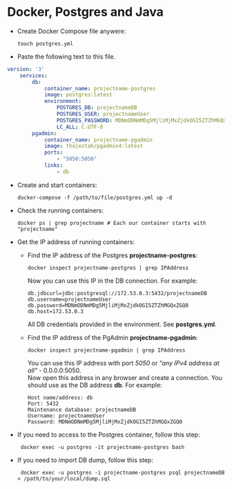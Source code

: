 # Docker, Postgres and Java

- Create Docker Compose file anywere:

      touch postgres.yml

- Paste the following text to this file.

```yml
version: '3'
    services:
        db:
            container_name: projectname-postgres
            image: postgres:latest
            environment:
                POSTGRES_DB: projectnameDB
                POSTGRES_USER: projectnameUser
                POSTGRES_PASSWORD: MDNmODNmMDg5MjliMjMxZjdkOGI5ZTZhMGQxZGQ0
                LC_ALL: C.UTF-8
        pgadmin:
            container_name: projectname-pgadmin
            image: thajeztah/pgadmin4:latest
            ports:
                - "5050:5050"
            links:
                - db
```

- Create and start containers:

      docker-compose -f /path/to/file/postgres.yml up -d
    
- Check the running containers:

      docker ps | grep projectname # Each our container starts with "projectname"
      
- Get the IP address of running containers:

  * Find the IP address of the Postgres **projectname-postgres**:

        docker inspect projectname-postgres | grep IPAddress

    Now you can use this IP in the DB connection. For example:

        db.jdbcurl=jdbc:postgresql://172.53.0.3:5432/projectnameDB
        db.username=projectnameUser
        db.password=MDNmODNmMDg5MjliMjMxZjdkOGI5ZTZhMGQxZGQ0
        db.host=172.53.0.3

    All DB credentials provided in the environment. See **postgres.yml**.

  * Find the IP address of the PgAdmin **projectname-pgadmin**:

        docker inspect projectname-pgadmin | grep IPAddress

    You can use this IP address with port _5050_ or _"any IPv4 address at all"_ - 0.0.0.0:5050.<br>
    Now open this address in any browser and create a connection. You should use as the DB address **db**. For example:

        Host name/address: db
        Port: 5432
        Maintenance database: projectnameDB
        Username: projectnameUser
        Password: MDNmODNmMDg5MjliMjMxZjdkOGI5ZTZhMGQxZGQ0

 - If you need to access to the Postgres container, follow this step:

        docker exec -u postgres -it projectname-postgres bash
        
 - If you need to import DB dump, follow this step:

        docker exec -u postgres -i projectname-postgres psql projectnameDB < /path/to/your/local/dump.sql
